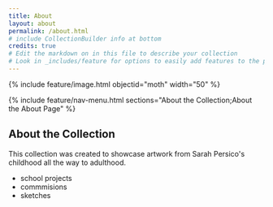 ```yaml
---
title: About
layout: about
permalink: /about.html
# include CollectionBuilder info at bottom
credits: true
# Edit the markdown on in this file to describe your collection
# Look in _includes/feature for options to easily add features to the page
---
```


{% include feature/image.html objectid="moth" width="50" %}

{% include feature/nav-menu.html sections="About the Collection;About the About Page" %}

## About the Collection

This collection was created to showcase artwork from Sarah Persico's childhood all the way to adulthood.  

- school projects
- commmisions
- sketches



